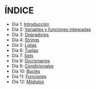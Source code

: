 # ÍNDICE 
 - Día 1: [Introducción](https://github.com/diegogonzalez7/30diastutorial/tree/master/01_Introduccion)
 - Día 2: [Variables y funciones integradas](https://github.com/diegogonzalez7/30diastutorial/tree/master/02_Variables)
 - Día 3: [Operadores](https://github.com/diegogonzalez7/30diastutorial/tree/master/03_Operadores)
 - Día 4: [Strings](https://github.com/diegogonzalez7/30diastutorial/tree/master/04_Strings)
 - Día 5: [Listas](https://github.com/diegogonzalez7/30diastutorial/tree/master/05_Listas)
 - Día 6: [Tuplas](https://github.com/diegogonzalez7/30diastutorial/tree/master/06_Tuplas)
 - Día 7: [Sets](https://github.com/diegogonzalez7/30diastutorial/tree/master/07_Sets)
 - Día 8: [Diccionarios](https://github.com/diegogonzalez7/30diastutorial/tree/master/08_Diccionarios) 
 - Día 9: [Condicionales](https://github.com/diegogonzalez7/30diastutorial/tree/master/09_Condicionales)
 - Día 10: [Bucles](https://github.com/diegogonzalez7/30diastutorial/tree/master/10_Bucles)
 - Día 11: [Funciones](https://github.com/diegogonzalez7/30diastutorial/tree/master/11_Funciones)
 - Día 12: [Módulos](https://github.com/diegogonzalez7/30diastutorial/tree/master/12_Modulos)
